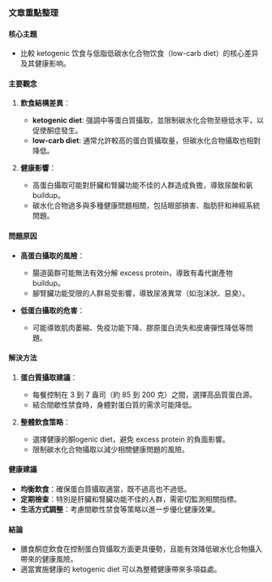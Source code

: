 ### 文章重點整理

#### 核心主題
- 比較 ketogenic 饮食与低脂低碳水化合物饮食（low-carb diet）的核心差异及其健康影响。

#### 主要觀念
1. **飲食結構差異**：
   - **ketogenic diet**: 强調中等蛋白質攝取，並限制碳水化合物至極低水平，以促使酮症發生。
   - **low-carb diet**: 通常允許較高的蛋白質攝取量，但碳水化合物攝取也相對降低。

2. **健康影響**：
   - 高蛋白攝取可能對肝臟和腎臟功能不佳的人群造成負擔，導致尿酸和氨 buildup。
   - 碳水化合物過多與多種健康問題相關，包括眼部損害、脂肪肝和神經系統問題。

#### 問題原因
- **高蛋白攝取的風險**：
  - 腸道菌群可能無法有效分解 excess protein，導致有毒代謝產物 buildup。
  - 腳腎臟功能受限的人群易受影響，導致尿液異常（如泡沫狀、惡臭）。

- **低蛋白攝取的危害**：
  - 可能導致肌肉萎縮、免疫功能下降、膠原蛋白流失和皮膚彈性降低等問題。

#### 解決方法
1. **蛋白質攝取建議**：
   - 每餐控制在 3 到 7 盎司（約 85 到 200 克）之間，選擇高品質蛋白源。
   - 結合間歇性禁食時，身體對蛋白質的需求可能降低。

2. **整體飲食策略**：
   - 選擇健康的酮ogenic diet，避免 excess protein 的負面影響。
   - 限制碳水化合物攝取以減少相關健康問題的風險。

#### 健康建議
- **均衡飲食**：確保蛋白質攝取適當，既不過高也不過低。
- **定期檢查**：特別是肝臟和腎臟功能不佳的人群，需密切監測相關指標。
- **生活方式調整**：考慮間歇性禁食等策略以進一步優化健康效果。

#### 結論
- 膳食酮症飲食在控制蛋白質攝取方面更具優勢，且能有效降低碳水化合物攝入帶來的健康風險。
- 適當實施健康的 ketogenic diet 可以為整體健康帶來多項益處。